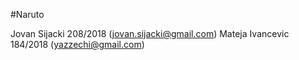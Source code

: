 #Naruto

Jovan Sijacki 208/2018 (jovan.sijacki@gmail.com)
Mateja Ivancevic 184/2018 (yazzechi@gmail.com)
